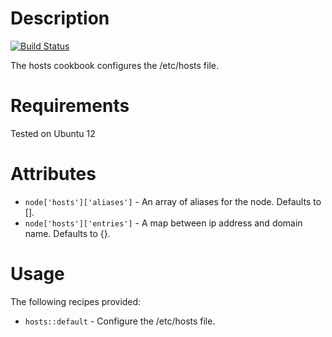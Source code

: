 Description
===========

[![Build Status](https://secure.travis-ci.org/realityforge/chef-hosts.png?branch=master)](http://travis-ci.org/realityforge/chef-hosts)

The hosts cookbook configures the /etc/hosts file.

Requirements
============

Tested on Ubuntu 12

Attributes
==========

* `node['hosts']['aliases']` - An array of aliases for the node. Defaults to [].
* `node['hosts']['entries']` - A map between ip address and domain name. Defaults to {}.

Usage
=====

The following recipes provided:

* `hosts::default` - Configure the /etc/hosts file.

